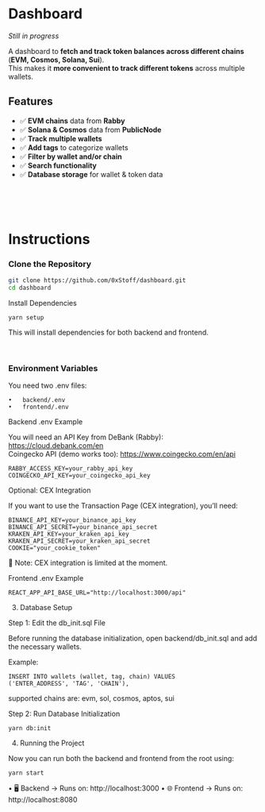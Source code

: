 # Dashboard  
*Still in progress*  

A dashboard to **fetch and track token balances across different chains** (**EVM, Cosmos, Solana, Sui**).  
This makes it **more convenient to track different tokens** across multiple wallets.  

## **Features**
- ✅ **EVM chains** data from **Rabby**  
- ✅ **Solana & Cosmos** data from **PublicNode**  
- ✅ **Track multiple wallets**  
- ✅ **Add tags** to categorize wallets  
- ✅ **Filter by wallet and/or chain**  
- ✅ **Search functionality**  
- ✅ **Database storage** for wallet & token data  



<br><br><br>



# **Instructions**

### **Clone the Repository**
```sh
git clone https://github.com/0xStoff/dashboard.git
cd dashboard
````

Install Dependencies

    yarn setup

This will install dependencies for both backend and frontend.

<br>

### Environment Variables

You need two .env files:

	•	backend/.env
	•	frontend/.env

Backend .env Example

You will need an API Key from DeBank (Rabby): https://cloud.debank.com/en <br>
Coingecko API (demo works too): https://www.coingecko.com/en/api

    RABBY_ACCESS_KEY=your_rabby_api_key
    COINGECKO_API_KEY=your_coingecko_api_key

Optional: CEX Integration

If you want to use the Transaction Page (CEX integration), you’ll need:

    BINANCE_API_KEY=your_binance_api_key
    BINANCE_API_SECRET=your_binance_api_secret
    KRAKEN_API_KEY=your_kraken_api_key
    KRAKEN_API_SECRET=your_kraken_api_secret
    COOKIE="your_cookie_token"

🚨 Note: CEX integration is limited at the moment.

Frontend .env Example

    REACT_APP_API_BASE_URL="http://localhost:3000/api"

3. Database Setup

Step 1: Edit the db_init.sql File

Before running the database initialization, open backend/db_init.sql and add the necessary wallets.

Example:

    INSERT INTO wallets (wallet, tag, chain) VALUES
    ('ENTER_ADDRESS', 'TAG', 'CHAIN'),

supported chains are: evm, sol, cosmos, aptos, sui


Step 2: Run Database Initialization

    yarn db:init


4. Running the Project

Now you can run both the backend and frontend from the root using:

    yarn start

•	🖥️ Backend → Runs on: http://localhost:3000
	•	🌐 Frontend → Runs on: http://localhost:8080
